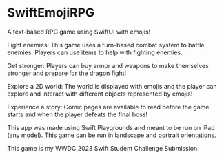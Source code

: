 # SwiftEmojiRPG
A text-based RPG game using SwiftUI with emojis!

Fight enemies: This game uses a turn-based combat system to battle enemies. Players can use items to help with fighting enemies.

Get stronger: Players can buy armor and weapons to make themselves stronger and prepare for the dragon fight!

Explore a 2D world: The world is displayed with emojis and the player can explore and interact with different objects represented by emojis!

Experience a story: Comic pages are available to read before the game starts and when the player defeats the final boss!

This app was made using Swift Playgrounds and meant to be run on iPad (any model). This game can be run in landscape and portrait orientations.

This game is my WWDC 2023 Swift Student Challenge Submission.
